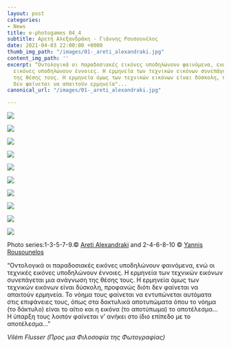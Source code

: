 ```yaml
---
layout: post
categories:
- News
title: e-photogames 04_4
subtitle: Αρετή Αλεξανδράκη - Γιάννης Ρουσουνέλος
date: 2021-04-03 22:00:00 +0000
thumb_img_path: "/images/01-_areti_alexandraki.jpg"
content_img_path: ''
excerpt: “Οντολογικά οι παραδοσιακές εικόνες υποδηλώνουν φαινόμενα, ενώ οι τεχνικές
  εικόνες υποδηλώνουν έννοιες. Η ερμηνεία των τεχνικών εικόνων συνεπάγεται μια ανάγνωση
  της θέσης τους. Η ερμηνεία όμως των τεχνικών εικόνων είναι δύσκολη, προφανώς διότι
  δεν φαίνεται να απαιτούν ερμηνεία"...
canonical_url: "/images/01-_areti_alexandraki.jpg"

---
```

![](/images/01-_areti_alexandraki.jpg)

![](/images/02_yannis_rousounelos.jpg)

![](/images/03-_areti_alexandraki.jpg)

![](/images/04_yannis_rousounelos.jpg)

![](/images/05-_areti_alexandraki.jpg)

![](/images/06_yannis_rousounelos.jpg)

![](/images/07-areti_alexandraki.jpg)

![](/images/10_yannis_rousounelos.jpg)

![](/images/09-areti_alexandraki.jpg)

![](/images/10_yannis_rousounelos-1.jpg)

Photo series:1-3-5-7-9.© <a href="https://www.facebook.com/aretialexandraki" target="blank"> Areti Alexandraki</a>  and  2-4-6-8-10  © <a href="https://www.facebook.com/yannis.rousounelos" target="blank"> Yannis Rousounelos</a>

“Οντολογικά οι παραδοσιακές εικόνες υποδηλώνουν φαινόμενα, ενώ οι τεχνικές εικόνες υποδηλώνουν έννοιες. Η ερμηνεία των τεχνικών εικόνων συνεπάγεται μια ανάγνωση της θέσης τους. Η ερμηνεία όμως των τεχνικών εικόνων είναι δύσκολη, προφανώς διότι δεν φαίνεται να απαιτούν ερμηνεία. Το νόημα τους φαίνεται να εντυπώνεται αυτόματα στις επιφάνειες τους, όπως στα δακτυλικά αποτυπώματα όπου το νόημα (το δάκτυλο) είναι το αίτιο και η εικόνα (το αποτύπωμα) το αποτέλεσμα… Η ύπαρξη τους λοιπόν φαίνεται ν’ ανήκει στο ίδιο επίπεδο με το αποτέλεσμα…”

_Vilém Flusser (Προς μια Φιλοσοφία της Φωτογραφίας)_